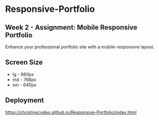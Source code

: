 # Responsive-Portfolio

## Week 2 - Assignment: Mobile Responsive Portfolio
Enhance your professional portfolio site with a mobile-responsive layout.

## Screen Size
* lg - 980px
* md - 768px 
* sm - 640px

## Deployment
https://christinecodes.github.io/Responsive-Portfolio/index.html



